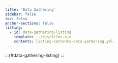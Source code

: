 ```yaml
---
title: 'Data Gathering'
sidebar: false
toc: false
anchor-sections: false
listing:
  - id: data-gathering-listing
    template: ../ejs/tiles.ejs
    contents: listing-contents-data-gathering.yml
---
```


:::{#data-gathering-listing}
:::

